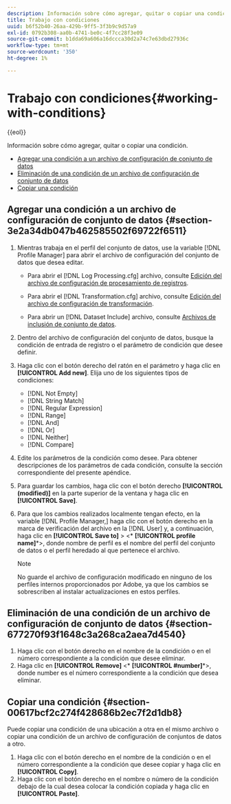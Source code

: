 ```yaml
---
description: Información sobre cómo agregar, quitar o copiar una condición.
title: Trabajo con condiciones
uuid: b6f52b40-26aa-429b-9ff5-3f3b9c9d57a9
exl-id: 0792b308-aa0b-4741-be0c-4f7cc28f3e09
source-git-commit: b1dda69a606a16dccca30d2a74c7e63dbd27936c
workflow-type: tm+mt
source-wordcount: '350'
ht-degree: 1%

---
```


# Trabajo con condiciones{#working-with-conditions}

{{eol}}

Información sobre cómo agregar, quitar o copiar una condición.

* [Agregar una condición a un archivo de configuración de conjunto de datos](../../../home/c-dataset-const-proc/c-conditions/c-work-cond.md#section-3e2a34db047b462585502f69722f6511)
* [Eliminación de una condición de un archivo de configuración de conjunto de datos](../../../home/c-dataset-const-proc/c-conditions/c-work-cond.md#section-677270f93f1648c3a268ca2aea7d4540)
* [Copiar una condición](../../../home/c-dataset-const-proc/c-conditions/c-work-cond.md#section-00617bcf2c274f428686b2ec7f2d1db8)

## Agregar una condición a un archivo de configuración de conjunto de datos {#section-3e2a34db047b462585502f69722f6511}

1. Mientras trabaja en el perfil del conjunto de datos, use la variable [!DNL Profile Manager] para abrir el archivo de configuración del conjunto de datos que desea editar.

   * Para abrir el [!DNL Log Processing.cfg] archivo, consulte [Edición del archivo de configuración de procesamiento de registros](../../../home/c-dataset-const-proc/c-log-proc-config-file/t-edit-log-proc-config-file.md#task-6a2fa1b735cb4eefad730f0a3a7858e5).

   * Para abrir el [!DNL Transformation.cfg] archivo, consulte [Edición del archivo de configuración de transformación](../../../home/c-dataset-const-proc/c-trans-config-file/t-edit-trans-config-file.md#task-cfef4142c1bf4437a669d1fdc75cabbc).

   * Para abrir un [!DNL Dataset Include] archivo, consulte [Archivos de inclusión de conjunto de datos](../../../home/c-dataset-const-proc/c-dataset-inc-files/c-abt-dataset-inc-files.md).

1. Dentro del archivo de configuración del conjunto de datos, busque la condición de entrada de registro o el parámetro de condición que desee definir.
1. Haga clic con el botón derecho del ratón en el parámetro y haga clic en **[!UICONTROL Add new]**. Elija uno de los siguientes tipos de condiciones:

   * [!DNL Not Empty]
   * [!DNL String Match]
   * [!DNL Regular Expression]
   * [!DNL Range]
   * [!DNL And]
   * [!DNL Or]
   * [!DNL Neither]
   * [!DNL Compare]

1. Edite los parámetros de la condición como desee. Para obtener descripciones de los parámetros de cada condición, consulte la sección correspondiente del presente apéndice.
1. Para guardar los cambios, haga clic con el botón derecho **[!UICONTROL (modified)]** en la parte superior de la ventana y haga clic en **[!UICONTROL Save]**.

1. Para que los cambios realizados localmente tengan efecto, en la variable [!DNL Profile Manager,] haga clic con el botón derecho en la marca de verificación del archivo en la [!DNL User] y, a continuación, haga clic en **[!UICONTROL Save to]** > &lt;* **[!UICONTROL profile name]***>, donde nombre de perfil es el nombre del perfil del conjunto de datos o el perfil heredado al que pertenece el archivo.

   >[!NOTE]
   >
   >No guarde el archivo de configuración modificado en ninguno de los perfiles internos proporcionados por Adobe, ya que los cambios se sobrescriben al instalar actualizaciones en estos perfiles.

## Eliminación de una condición de un archivo de configuración de conjunto de datos {#section-677270f93f1648c3a268ca2aea7d4540}

1. Haga clic con el botón derecho en el nombre de la condición o en el número correspondiente a la condición que desee eliminar.
1. Haga clic en **[!UICONTROL Remove]** &lt;* **[!UICONTROL #number]***>, donde number es el número correspondiente a la condición que desea eliminar.

## Copiar una condición {#section-00617bcf2c274f428686b2ec7f2d1db8}

Puede copiar una condición de una ubicación a otra en el mismo archivo o copiar una condición de un archivo de configuración de conjuntos de datos a otro.

1. Haga clic con el botón derecho en el nombre de la condición o en el número correspondiente a la condición que desee copiar y haga clic en **[!UICONTROL Copy]**.
1. Haga clic con el botón derecho en el nombre o número de la condición debajo de la cual desea colocar la condición copiada y haga clic en **[!UICONTROL Paste]**.
